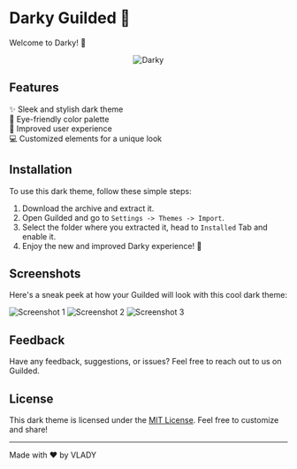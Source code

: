 # Darky Guilded 🌙

Welcome to Darky! 🚀

<p align="center">
  <img src="https://i.imgur.com/X3giupv.png" alt="Darky">
</p>

## Features

✨ Sleek and stylish dark theme  
🎨 Eye-friendly color palette  
🚀 Improved user experience  
💻 Customized elements for a unique look  

## Installation

To use this dark theme, follow these simple steps:

1. Download the archive and extract it.
2. Open Guilded and go to `Settings -> Themes -> Import`.
3. Select the folder where you extracted it, head to `Installed` Tab and enable it.
4. Enjoy the new and improved Darky experience! 🌙

## Screenshots

Here's a sneak peek at how your Guilded will look with this cool dark theme:

![Screenshot 1](https://i.imgur.com/OACBZ8Q.png)
![Screenshot 2](https://i.imgur.com/TkUMb5Q.png)
![Screenshot 3](https://i.imgur.com/3GAsDQm.png)

## Feedback

Have any feedback, suggestions, or issues? Feel free to reach out to us on Guilded.

## License

This dark theme is licensed under the [MIT License](https://opensource.org/licenses/MIT). Feel free to customize and share!

---

Made with ❤️ by VLADY
